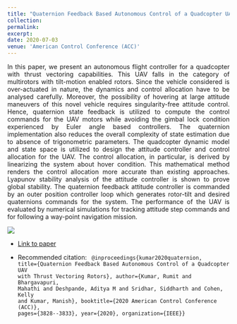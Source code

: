 ```yaml
---
title: "Quaternion Feedback Based Autonomous Control of a Quadcopter UAV with Thrust Vectoring Rotors"
collection: 
permalink: 
excerpt: 
date: 2020-07-03
venue: 'American Control Conference (ACC)'
---
```


<div style="text-align: justify"> 
In this paper, we present an autonomous flight controller for a quadcopter with thrust vectoring capabilities. 
This UAV falls in the category of multirotors with tilt-motion enabled rotors. Since the vehicle considered 
is over-actuated in nature, the dynamics and control allocation have to be analysed carefully.
Moreover, the possibility of hovering at large attitude maneuvers of this novel vehicle requires singularity-free attitude control.
Hence, quaternion state feedback is utilized to compute the control commands for the UAV motors while avoiding the gimbal lock condition
experienced by Euler angle based controllers. The quaternion implementation also reduces the overall complexity of state estimation due
to absence of trigonometric parameters. The quadcopter dynamic model and state space is utilized to design 
the attitude controller and control allocation for the UAV. The control allocation, in particular, is derived by linearizing the 
system about hover condition. This mathematical method renders the control allocation more accurate than existing approaches.
Lyapunov stability analysis of the attitude controller is shown to prove global stability. The quaternion feedback attitude controller
is commanded by an outer position controller loop which generates rotor-tilt and desired quaternions commands for the system. 
The performance of the UAV is evaluated by numerical simulations for tracking attitude step commands and for following a way-point navigation mission.
</div> 


<a href="https://www.loom.com/share/4ccc2253188c4bbe8bad4ca4725f66b2"> <img style="max-width:600px;" src="https://cdn.loom.com/sessions/thumbnails/4ccc2253188c4bbe8bad4ca4725f66b2-with-play.gif"> </a>

  
* [Link to paper](https://arxiv.org/abs/2006.15686)

* Recommended citation: <code>
@inproceedings{kumar2020quaternion,
  title={Quaternion Feedback Based Autonomous Control of a Quadcopter UAV with Thrust Vectoring Rotors},
  author={Kumar, Rumit and Bhargavapuri, Mahathi and Deshpande, Aditya M and Sridhar, Siddharth and Cohen, Kelly and Kumar, Manish},
  booktitle={2020 American Control Conference (ACC)},
  pages={3828--3833},
  year={2020},
  organization={IEEE}} </code>
